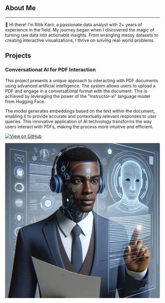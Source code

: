 ## **About Me**
---

👋 Hi there! I’m Ritik Karir, a passionate data analyst with 2+ years of experience in the field. My journey began when I discovered the magic of turning raw data into actionable insights. From wrangling messy datasets to creating interactive visualizations, I thrive on solving real-world problems.




## **Projects**

### **Conversational AI for PDF Interaction**
This project presents a unique approach to interacting with PDF documents using advanced artificial intelligence. The system allows users to upload a PDF and engage in a conversational format with the document. This is achieved by leveraging the power of the "Instructor-xl" language model from Hugging Face.

The model generates embeddings based on the text within the document, enabling it to provide accurate and contextually relevant responses to user queries. This innovative application of AI technology transforms the way users interact with PDFs, making the process more intuitive and efficient.

[![View on GitHub](https://img.shields.io/badge/GitHub-View_on_GitHub-blue?logo=GitHub)](https://github.com/ritikkarir24/Conversational-AI-for-PDF-Interaction)

![Conversational-AI for PDF Interaction](https://github.com/ritikkarir24/rkarir-portfolio/blob/master/img/OIG1.jpeg "banner")


